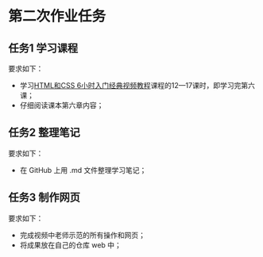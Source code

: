 # 第二次作业任务

## 任务1 学习课程

要求如下：
- 学习[HTML和CSS 6小时入门经典视频教程](http://edu.51cto.com/course/course_id-3116.html)课程的12—17课时，即学习完第六课；
- 仔细阅读课本第六章内容；

## 任务2 整理笔记

要求如下：
- 在 GitHub 上用 .md 文件整理学习笔记；

## 任务3 制作网页

要求如下：
- 完成视频中老师示范的所有操作和网页；
- 将成果放在自己的仓库 web 中；